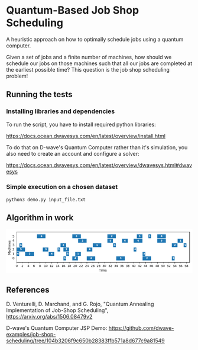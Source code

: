 # Quantum-Based Job Shop Scheduling

A heuristic approach on how to optimally schedule jobs using a quantum computer.

Given a set of jobs and a finite number of machines, how should we schedule our jobs
on those machines such that all our jobs are completed at the earliest possible time?
This question is the job shop scheduling problem!

## Running the tests

### Installing libraries and dependencies
To run the script, you have to install required python libraries:

https://docs.ocean.dwavesys.com/en/latest/overview/install.html

To do that on D-wave's Quantum Computer rather than it's simulation,
you also need to create an account and configure a solver:

https://docs.ocean.dwavesys.com/en/latest/overview/dwavesys.html#dwavesys

### Simple execution on a chosen dataset

```
python3 demo.py input_file.txt
```

## Algorithm in work

<img src="img/solutions5_2_cropped.gif"/>

## References
D. Venturelli, D. Marchand, and G. Rojo, "Quantum Annealing Implementation of Job-Shop Scheduling", https://arxiv.org/abs/1506.08479v2

D-wave's Quantum Computer JSP Demo:
https://github.com/dwave-examples/job-shop-scheduling/tree/104b3206f9c650b28383ffb571a8d677c9a81549
